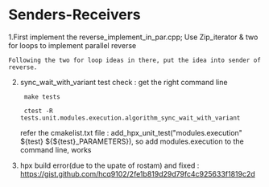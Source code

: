 # Senders-Receivers
1.First implement the reverse_implement_in_par.cpp; Use Zip_iterator & two for loops to implement parallel reverse 

    Following the two for loop ideas in there, put the idea into sender of reverse.



2. sync_wait_with_variant test check : get the right command line

        make tests
        
        ctest -R tests.unit.modules.execution.algorithm_sync_wait_with_variant
        
    refer the cmakelist.txt file :
        add_hpx_unit_test("modules.execution" ${test} ${${test}_PARAMETERS}), so add modules.execution to the command line, works
        
 3. hpx build error(due to the upate of rostam) and fixed : https://gist.github.com/hcq9102/2fe1b819d29d79fc4c925633f1819c2d
    

